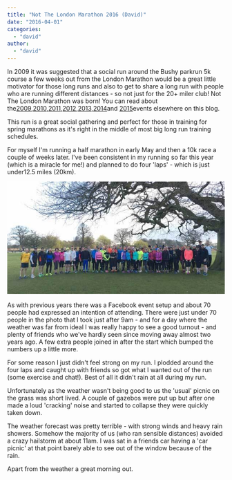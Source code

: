 ```yaml
---
title: "Not The London Marathon 2016 (David)"
date: "2016-04-01"
categories: 
  - "david"
author: 
  - "david"
---
```


In 2009 it was suggested that a social run around the Bushy parkrun 5k course a few weeks out from the London Marathon would be a great little motivator for those long runs and also to get to share a long run with people who are running different distances - so not just for the 20+ miler club! Not The London Marathon was born! You can read about the[2009](/2009/03/not-the-london-marathon-8-march-2009/),[2010](/2010/03/not-the-london-marathon-part-2-14-march-2010/),[2011](/2011/03/not-the-london-marathon-2011/ "Not The London Marathon 2011"),[2012](/2012/03/not-the-london-marathon-2012-david/ "Not The London Marathon 2012 (David)"),[2013](/2013/03/not-the-london-marathon-2013-david/ "Not The London Marathon 2013 (David)"),[2014](/2014/03/not-the-london-marathon-2014-david/ "Not The London Marathon 2014 (David)")and [2015](/2015/03/not-the-london-marathon-2015-david/)events elsewhere on this blog.

This run is a great social gathering and perfect for those in training for spring marathons as it's right in the middle of most big long run training schedules.

For myself I'm running a half marathon in early May and then a 10k race a couple of weeks later. I've been consistent in my running so far this year (which is a miracle for me!) and planned to do four 'laps' - which is just under12.5 miles (20km).

![20160327-ntlm-viii](/images/2016/20160327-ntlm-viii.jpg)

As with previous years there was a Facebook event setup and about 70 people had expressed an intention of attending. There were just under 70 people in the photo that I took just after 9am - and for a day where the weather was far from ideal I was really happy to see a good turnout - and plenty of friends who we've hardly seen since moving away almost two years ago. A few extra people joined in after the start which bumped the numbers up a little more.

For some reason I just didn't feel strong on my run. I plodded around the four laps and caught up with friends so got what I wanted out of the run (some exercise and chat!). Best of all it didn't rain at all during my run.

Unfortunately as the weather wasn't being good to us the 'usual' picnic on the grass was short lived. A couple of gazebos were put up but after one made a loud 'cracking' noise and started to collapse they were quickly taken down.

The weather forecast was pretty terrible - with strong winds and heavy rain showers. Somehow the majority of us (who ran sensible distances) avoided a crazy hailstorm at about 11am. I was sat in a friends car having a 'car picnic' at that point barely able to see out of the window because of the rain.

Apart from the weather a great morning out.
